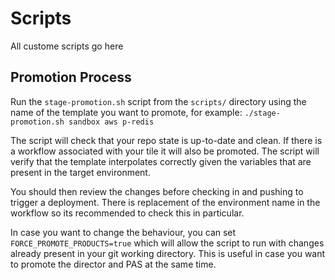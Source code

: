 # Scripts
All custome scripts go here

## Promotion Process
Run the `stage-promotion.sh` script from the `scripts/` directory using the
name of the template you want to promote, for example:
`./stage-promotion.sh sandbox aws p-redis`

The script will check that your repo state is up-to-date and clean. If there
is a workflow associated with your tile it will also be promoted. The script
will verify that the template interpolates correctly given the variables that
are present in the target environment.

You should then review the changes before checking in and pushing to trigger a
deployment. There is replacement of the environment name in the workflow so its
recommended to check this in particular. 

 In case you want to change the behaviour, you can set
 `FORCE_PROMOTE_PRODUCTS=true` which will allow the script to run with changes
 already present in your git working directory. This is useful in case you want
 to promote the director and PAS at the same time.
